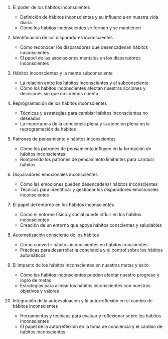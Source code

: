 1. El poder de los hábitos inconscientes
   - Definición de hábitos inconscientes y su influencia en nuestra vida diaria
   - Cómo los hábitos inconscientes se forman y se mantienen

2. Identificación de los disparadores inconscientes
   - Cómo reconocer los disparadores que desencadenan hábitos inconscientes
   - El papel de las asociaciones mentales en los disparadores inconscientes

3. Hábitos inconscientes y la mente subconsciente
   - La relación entre los hábitos inconscientes y el subconsciente
   - Cómo los hábitos inconscientes afectan nuestras acciones y decisiones sin que nos demos cuenta

4. Reprogramación de los hábitos inconscientes
   - Técnicas y estrategias para cambiar hábitos inconscientes no deseados
   - La importancia de la conciencia plena y la atención plena en la reprogramación de hábitos

5. Patrones de pensamiento y hábitos inconscientes
   - Cómo los patrones de pensamiento influyen en la formación de hábitos inconscientes
   - Rompiendo los patrones de pensamiento limitantes para cambiar hábitos

6. Disparadores emocionales inconscientes
   - Cómo las emociones pueden desencadenar hábitos inconscientes
   - Técnicas para identificar y gestionar los disparadores emocionales inconscientes

7. El papel del entorno en los hábitos inconscientes
   - Cómo el entorno físico y social puede influir en los hábitos inconscientes
   - Creación de un entorno que apoye hábitos conscientes y saludables

8. Automatización consciente de los hábitos
   - Cómo convertir hábitos inconscientes en hábitos conscientes
   - Prácticas para desarrollar la conciencia y el control sobre los hábitos automáticos

9. El impacto de los hábitos inconscientes en nuestras metas y éxito
   - Cómo los hábitos inconscientes pueden afectar nuestro progreso y logro de metas
   - Estrategias para alinear los hábitos inconscientes con nuestros objetivos y valores

10. Integración de la autoevaluación y la autorreflexión en el cambio de hábitos inconscientes
    - Herramientas y técnicas para evaluar y reflexionar sobre los hábitos inconscientes
    - El papel de la autorreflexión en la toma de conciencia y el cambio de hábitos inconscientes
